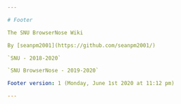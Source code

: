 ```yaml
---

# Footer

The SNU BrowserNose Wiki

By [seanpm2001](https://github.com/seanpm2001/)

`SNU - 2018-2020`

`SNU BrowserNose - 2019-2020`

Footer version: 1 (Monday, June 1st 2020 at 11:12 pm)

---
```

